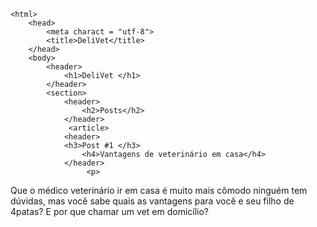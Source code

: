 <!DOCTYPE html>
    <html>
        <head>
            <meta charact = "utf-8">
            <title>DeliVet</title>
        </head>
        <body>
            <header>
                <h1>DeliVet </h1>
            </header>
            <section>
            	<header>
                    <h2>Posts</h2>
                </header>
                 <article>
                <header>
                <h3>Post #1 </h3> 
                    <h4>Vantagens de veterinário em casa</h4>
                </header>
                     <p>
 Que o médico veterinário ir em casa é muito mais cômodo ninguém tem dúvidas, mas você sabe quais as vantagens para você e seu filho de 4patas? E por que chamar um vet em domicílio?
                     </p>
            </article>
            </section>
           <footer></footer>
        </body>
</html>
</!doctype>

